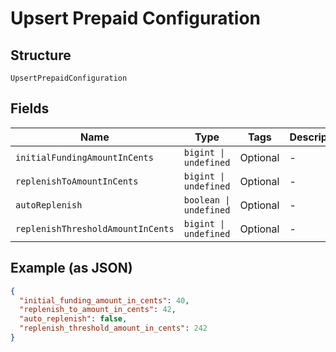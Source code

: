 
# Upsert Prepaid Configuration

## Structure

`UpsertPrepaidConfiguration`

## Fields

| Name | Type | Tags | Description |
|  --- | --- | --- | --- |
| `initialFundingAmountInCents` | `bigint \| undefined` | Optional | - |
| `replenishToAmountInCents` | `bigint \| undefined` | Optional | - |
| `autoReplenish` | `boolean \| undefined` | Optional | - |
| `replenishThresholdAmountInCents` | `bigint \| undefined` | Optional | - |

## Example (as JSON)

```json
{
  "initial_funding_amount_in_cents": 40,
  "replenish_to_amount_in_cents": 42,
  "auto_replenish": false,
  "replenish_threshold_amount_in_cents": 242
}
```


